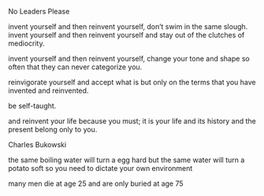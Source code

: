 No Leaders Please

invent yourself and then reinvent yourself,
don’t swim in the same slough.
invent yourself and then reinvent yourself
and
stay out of the clutches of mediocrity.

invent yourself and then reinvent yourself,
change your tone and shape so often that they can
never
categorize you.

reinvigorate yourself and
accept what is
but only on the terms that you have invented
and reinvented.

be self-taught.

and reinvent your life because you must;
it is your life and
its history
and the present
belong only to
you.

Charles Bukowski

the same boiling water will turn a egg hard but the same water will turn a potato soft so you need to dictate your own environment 

many men die at age 25 and are only buried at age 75

